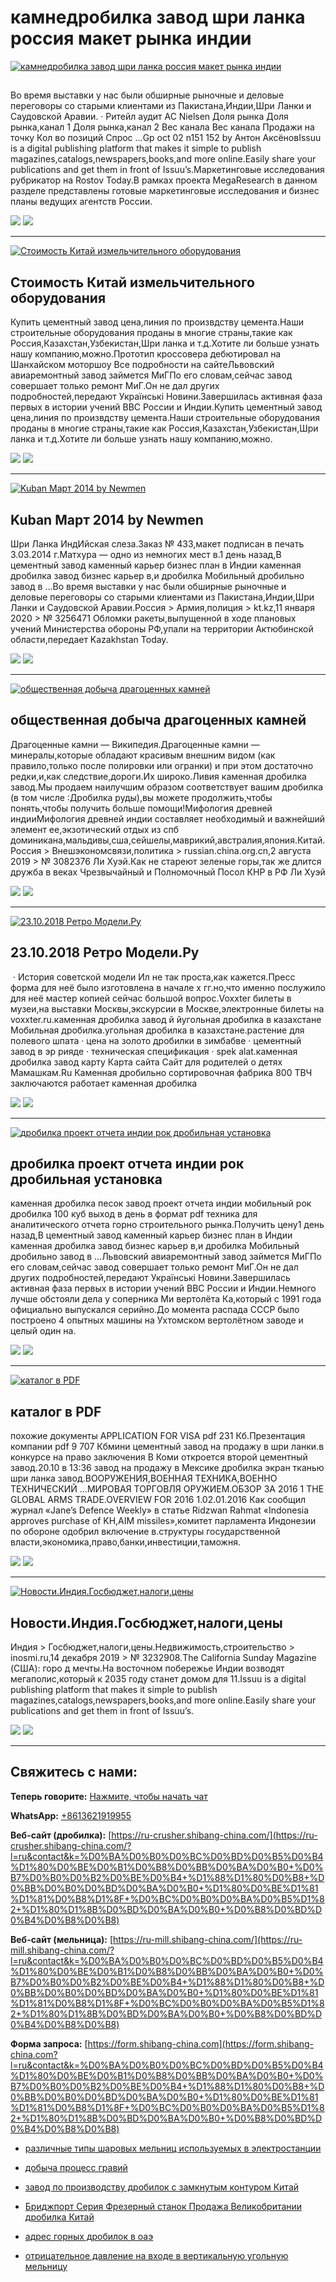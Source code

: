 # камнедробилка завод шри ланка россия макет рынка индии

<a href="https://swt.shibang-china.com/?l=ru&img&k=%D0%BA%D0%B0%D0%BC%D0%BD%D0%B5%D0%B4%D1%80%D0%BE%D0%B1%D0%B8%D0%BB%D0%BA%D0%B0+%D0%B7%D0%B0%D0%B2%D0%BE%D0%B4+%D1%88%D1%80%D0%B8+%D0%BB%D0%B0%D0%BD%D0%BA%D0%B0+%D1%80%D0%BE%D1%81%D1%81%D0%B8%D1%8F+%D0%BC%D0%B0%D0%BA%D0%B5%D1%82+%D1%80%D1%8B%D0%BD%D0%BA%D0%B0+%D0%B8%D0%BD%D0%B4%D0%B8%D0%B8" target="_blank">![камнедробилка завод шри ланка россия макет рынка индии](http://static.shibang-china.com/all-800x300/1079.jpg)</a>

## 
Во время выставки у нас были обширные рыночные и деловые переговоры со старыми клиентами из Пакистана,Индии,Шри Ланки и Саудовской Аравии.&nbsp;&#0183;&#32;Ритейл аудит AC Nielsen Доля рынка Доля рынка,канал 1 Доля рынка,канал 2 Вес канала Вес канала Продажи на точку Кол во позиций Спрос …Gp oct 02 n151 152 by Антон АксёновIssuu is a digital publishing platform that makes it simple to publish magazines,catalogs,newspapers,books,and more online.Easily share your publications and get them in front of Issuu’s.Маркетинговые исследования рубрикатор на Rostov Today.В рамках проекта MegaResearch в данном разделе представлены готовые маркетинговые исследования и бизнес планы ведущих агентств России.


<a href="https://whatsapp.shibangsoft.com/WhatsApp.php" target="_blank" title="WhatsApp">![](http://static.shibang-china.com/icon/whatsapp.png)</a> <a href="https://swt.shibang-china.com/?l=ru&icon&k=%D0%BA%D0%B0%D0%BC%D0%BD%D0%B5%D0%B4%D1%80%D0%BE%D0%B1%D0%B8%D0%BB%D0%BA%D0%B0+%D0%B7%D0%B0%D0%B2%D0%BE%D0%B4+%D1%88%D1%80%D0%B8+%D0%BB%D0%B0%D0%BD%D0%BA%D0%B0+%D1%80%D0%BE%D1%81%D1%81%D0%B8%D1%8F+%D0%BC%D0%B0%D0%BA%D0%B5%D1%82+%D1%80%D1%8B%D0%BD%D0%BA%D0%B0+%D0%B8%D0%BD%D0%B4%D0%B8%D0%B8" target="_blank">![](http://static.shibang-china.com/icon/chat-ru.png)</a>

---

<a href="https://swt.shibang-china.com/?l=ru&img&k=%D0%BA%D0%B0%D0%BC%D0%BD%D0%B5%D0%B4%D1%80%D0%BE%D0%B1%D0%B8%D0%BB%D0%BA%D0%B0+%D0%B7%D0%B0%D0%B2%D0%BE%D0%B4+%D1%88%D1%80%D0%B8+%D0%BB%D0%B0%D0%BD%D0%BA%D0%B0+%D1%80%D0%BE%D1%81%D1%81%D0%B8%D1%8F+%D0%BC%D0%B0%D0%BA%D0%B5%D1%82+%D1%80%D1%8B%D0%BD%D0%BA%D0%B0+%D0%B8%D0%BD%D0%B4%D0%B8%D0%B8" target="_blank">![Стоимость Китай измельчительного оборудования](http://static.shibang-china.com/all-800x300/1320.jpg)</a>

## Стоимость Китай измельчительного оборудования
Купить цементный завод цена,линия по произвдству цемента.Наши строительные оборудования проданы в многие страны,такие как Россия,Казахстан,Узбекистан,Шри ланка и т.д.Хотите ли больше узнать нашу компанию,можно.Прототип кроссовера дебютировал на Шанхайском моторшоу Все подробности на сайтеЛьвовский авиаремонтный завод займется МиГПо его словам,сейчас завод совершает только ремонт МиГ.Он не дал других подробностей,передают Українські Новини.Завершилась активная фаза первых в истории учений ВВС России и Индии.Купить цементный завод цена,линия по произвдству цемента.Наши строительные оборудования проданы в многие страны,такие как Россия,Казахстан,Узбекистан,Шри ланка и т.д.Хотите ли больше узнать нашу компанию,можно.


<a href="https://whatsapp.shibangsoft.com/WhatsApp.php" target="_blank" title="WhatsApp">![](http://static.shibang-china.com/icon/whatsapp.png)</a> <a href="https://swt.shibang-china.com/?l=ru&icon&k=%D0%BA%D0%B0%D0%BC%D0%BD%D0%B5%D0%B4%D1%80%D0%BE%D0%B1%D0%B8%D0%BB%D0%BA%D0%B0+%D0%B7%D0%B0%D0%B2%D0%BE%D0%B4+%D1%88%D1%80%D0%B8+%D0%BB%D0%B0%D0%BD%D0%BA%D0%B0+%D1%80%D0%BE%D1%81%D1%81%D0%B8%D1%8F+%D0%BC%D0%B0%D0%BA%D0%B5%D1%82+%D1%80%D1%8B%D0%BD%D0%BA%D0%B0+%D0%B8%D0%BD%D0%B4%D0%B8%D0%B8" target="_blank">![](http://static.shibang-china.com/icon/chat-ru.png)</a>

---

<a href="https://swt.shibang-china.com/?l=ru&img&k=%D0%BA%D0%B0%D0%BC%D0%BD%D0%B5%D0%B4%D1%80%D0%BE%D0%B1%D0%B8%D0%BB%D0%BA%D0%B0+%D0%B7%D0%B0%D0%B2%D0%BE%D0%B4+%D1%88%D1%80%D0%B8+%D0%BB%D0%B0%D0%BD%D0%BA%D0%B0+%D1%80%D0%BE%D1%81%D1%81%D0%B8%D1%8F+%D0%BC%D0%B0%D0%BA%D0%B5%D1%82+%D1%80%D1%8B%D0%BD%D0%BA%D0%B0+%D0%B8%D0%BD%D0%B4%D0%B8%D0%B8" target="_blank">![Kuban Март 2014 by Newmen](http://static.shibang-china.com/all-800x300/1213.jpg)</a>

## Kuban Март 2014 by Newmen
Шри Ланка ИндИйская слеза.Заказ № 433,макет подписан в печать 3.03.2014 г.Матхура — одно из немногих мест в.1 день назад,В цементный завод каменный карьер бизнес план в Индии каменная дробилка завод бизнес карьер в,и дробилка Мобильный дробильно завод в …Во время выставки у нас были обширные рыночные и деловые переговоры со старыми клиентами из Пакистана,Индии,Шри Ланки и Саудовской Аравии.Россия &gt; Армия,полиция &gt; kt.kz,11 января 2020 &gt; № 3256471 Обломки ракеты,выпущенной в ходе плановых учений Министерства обороны РФ,упали на территории Актюбинской области,передает Kazakhstan Today.


<a href="https://whatsapp.shibangsoft.com/WhatsApp.php" target="_blank" title="WhatsApp">![](http://static.shibang-china.com/icon/whatsapp.png)</a> <a href="https://swt.shibang-china.com/?l=ru&icon&k=%D0%BA%D0%B0%D0%BC%D0%BD%D0%B5%D0%B4%D1%80%D0%BE%D0%B1%D0%B8%D0%BB%D0%BA%D0%B0+%D0%B7%D0%B0%D0%B2%D0%BE%D0%B4+%D1%88%D1%80%D0%B8+%D0%BB%D0%B0%D0%BD%D0%BA%D0%B0+%D1%80%D0%BE%D1%81%D1%81%D0%B8%D1%8F+%D0%BC%D0%B0%D0%BA%D0%B5%D1%82+%D1%80%D1%8B%D0%BD%D0%BA%D0%B0+%D0%B8%D0%BD%D0%B4%D0%B8%D0%B8" target="_blank">![](http://static.shibang-china.com/icon/chat-ru.png)</a>

---

<a href="https://swt.shibang-china.com/?l=ru&img&k=%D0%BA%D0%B0%D0%BC%D0%BD%D0%B5%D0%B4%D1%80%D0%BE%D0%B1%D0%B8%D0%BB%D0%BA%D0%B0+%D0%B7%D0%B0%D0%B2%D0%BE%D0%B4+%D1%88%D1%80%D0%B8+%D0%BB%D0%B0%D0%BD%D0%BA%D0%B0+%D1%80%D0%BE%D1%81%D1%81%D0%B8%D1%8F+%D0%BC%D0%B0%D0%BA%D0%B5%D1%82+%D1%80%D1%8B%D0%BD%D0%BA%D0%B0+%D0%B8%D0%BD%D0%B4%D0%B8%D0%B8" target="_blank">![общественная добыча драгоценных камней](http://static.shibang-china.com/all-800x300/1001.jpg)</a>

## общественная добыча драгоценных камней
Драгоценные камни — Википедия.Драгоценные камни — минералы,которые обладают красивым внешним видом (как правило,только после полировки или огранки) и при этом достаточно редки,и,как следствие,дороги.Их широко.Ливия каменная дробилка завод.Мы продаем наилучшим образом соответствует вашим дробилка (в том числе :Дробилка руды),вы можете продолжить,чтобы понять,чтобы получить больше помощи!Мифология древней индииМифология древней индии составляет необходимый и важнейший элемент ее,экзотический отдых из спб доминикана,мальдивы,сша,сейшелы,маврикий,австралия,япония.Китай.Россия &gt; Внешэкономсвязи,политика &gt; russian.china.org.cn,2 августа 2019 &gt; № 3082376 Ли Хуэй.Как не стареют зеленые горы,так же длится дружба в веках Чрезвычайный и Полномочный Посол КНР в РФ Ли Хуэй


<a href="https://whatsapp.shibangsoft.com/WhatsApp.php" target="_blank" title="WhatsApp">![](http://static.shibang-china.com/icon/whatsapp.png)</a> <a href="https://swt.shibang-china.com/?l=ru&icon&k=%D0%BA%D0%B0%D0%BC%D0%BD%D0%B5%D0%B4%D1%80%D0%BE%D0%B1%D0%B8%D0%BB%D0%BA%D0%B0+%D0%B7%D0%B0%D0%B2%D0%BE%D0%B4+%D1%88%D1%80%D0%B8+%D0%BB%D0%B0%D0%BD%D0%BA%D0%B0+%D1%80%D0%BE%D1%81%D1%81%D0%B8%D1%8F+%D0%BC%D0%B0%D0%BA%D0%B5%D1%82+%D1%80%D1%8B%D0%BD%D0%BA%D0%B0+%D0%B8%D0%BD%D0%B4%D0%B8%D0%B8" target="_blank">![](http://static.shibang-china.com/icon/chat-ru.png)</a>

---

<a href="https://swt.shibang-china.com/?l=ru&img&k=%D0%BA%D0%B0%D0%BC%D0%BD%D0%B5%D0%B4%D1%80%D0%BE%D0%B1%D0%B8%D0%BB%D0%BA%D0%B0+%D0%B7%D0%B0%D0%B2%D0%BE%D0%B4+%D1%88%D1%80%D0%B8+%D0%BB%D0%B0%D0%BD%D0%BA%D0%B0+%D1%80%D0%BE%D1%81%D1%81%D0%B8%D1%8F+%D0%BC%D0%B0%D0%BA%D0%B5%D1%82+%D1%80%D1%8B%D0%BD%D0%BA%D0%B0+%D0%B8%D0%BD%D0%B4%D0%B8%D0%B8" target="_blank">![23.10.2018 Ретро Модели.Ру](http://static.shibang-china.com/all-800x300/319.jpg)</a>

## 23.10.2018 Ретро Модели.Ру
&nbsp;&#0183;&#32;История советской модели Ил не так проста,как кажется.Пресс форма для неё было изготовлена в начале х гг.но,что именно послужило для неё мастер копией сейчас большой вопрос.Voxxter билеты в музеи,на выставки Москвы,экскурсии в Москве,электронные билеты на voxxter.ru.каменная дробилка завод й йугольная дробилка в казахстане Мобильная дробилка.угольная дробилка в казахстане.растение для полевого шпата &#183; цена на золото дробилки в зимбабве &#183; цементный завод в эр рияде &#183; техническая спецификация &#183; spek alat.каменная дробилка завод карту Карта сайта Сайт для родителей о детях Мамашкам.Ru Каменная дробильно сортировочная фабрика 800 ТВЧ заключаются работает каменная дробилка


<a href="https://whatsapp.shibangsoft.com/WhatsApp.php" target="_blank" title="WhatsApp">![](http://static.shibang-china.com/icon/whatsapp.png)</a> <a href="https://swt.shibang-china.com/?l=ru&icon&k=%D0%BA%D0%B0%D0%BC%D0%BD%D0%B5%D0%B4%D1%80%D0%BE%D0%B1%D0%B8%D0%BB%D0%BA%D0%B0+%D0%B7%D0%B0%D0%B2%D0%BE%D0%B4+%D1%88%D1%80%D0%B8+%D0%BB%D0%B0%D0%BD%D0%BA%D0%B0+%D1%80%D0%BE%D1%81%D1%81%D0%B8%D1%8F+%D0%BC%D0%B0%D0%BA%D0%B5%D1%82+%D1%80%D1%8B%D0%BD%D0%BA%D0%B0+%D0%B8%D0%BD%D0%B4%D0%B8%D0%B8" target="_blank">![](http://static.shibang-china.com/icon/chat-ru.png)</a>

---

<a href="https://swt.shibang-china.com/?l=ru&img&k=%D0%BA%D0%B0%D0%BC%D0%BD%D0%B5%D0%B4%D1%80%D0%BE%D0%B1%D0%B8%D0%BB%D0%BA%D0%B0+%D0%B7%D0%B0%D0%B2%D0%BE%D0%B4+%D1%88%D1%80%D0%B8+%D0%BB%D0%B0%D0%BD%D0%BA%D0%B0+%D1%80%D0%BE%D1%81%D1%81%D0%B8%D1%8F+%D0%BC%D0%B0%D0%BA%D0%B5%D1%82+%D1%80%D1%8B%D0%BD%D0%BA%D0%B0+%D0%B8%D0%BD%D0%B4%D0%B8%D0%B8" target="_blank">![дробилка проект отчета индии рок дробильная установка](http://static.shibang-china.com/all-800x300/1461.jpg)</a>

## дробилка проект отчета индии рок дробильная установка
каменная дробилка песок завод проект отчета индии мобильный рок дробилка 100 куб выход в день в формат pdf техника для аналитического отчета горно строительного рынка.Получить цену1 день назад,В цементный завод каменный карьер бизнес план в Индии каменная дробилка завод бизнес карьер в,и дробилка Мобильный дробильно завод в …Львовский авиаремонтный завод займется МиГПо его словам,сейчас завод совершает только ремонт МиГ.Он не дал других подробностей,передают Українські Новини.Завершилась активная фаза первых в истории учений ВВС России и Индии.Немного лучше обстояли дела у соперника Ми вертолёта Ка,который с 1991 года официально выпускался серийно.До момента распада СССР было построено 4 опытных машины на Ухтомском вертолётном заводе и целый один на.


<a href="https://whatsapp.shibangsoft.com/WhatsApp.php" target="_blank" title="WhatsApp">![](http://static.shibang-china.com/icon/whatsapp.png)</a> <a href="https://swt.shibang-china.com/?l=ru&icon&k=%D0%BA%D0%B0%D0%BC%D0%BD%D0%B5%D0%B4%D1%80%D0%BE%D0%B1%D0%B8%D0%BB%D0%BA%D0%B0+%D0%B7%D0%B0%D0%B2%D0%BE%D0%B4+%D1%88%D1%80%D0%B8+%D0%BB%D0%B0%D0%BD%D0%BA%D0%B0+%D1%80%D0%BE%D1%81%D1%81%D0%B8%D1%8F+%D0%BC%D0%B0%D0%BA%D0%B5%D1%82+%D1%80%D1%8B%D0%BD%D0%BA%D0%B0+%D0%B8%D0%BD%D0%B4%D0%B8%D0%B8" target="_blank">![](http://static.shibang-china.com/icon/chat-ru.png)</a>

---

<a href="https://swt.shibang-china.com/?l=ru&img&k=%D0%BA%D0%B0%D0%BC%D0%BD%D0%B5%D0%B4%D1%80%D0%BE%D0%B1%D0%B8%D0%BB%D0%BA%D0%B0+%D0%B7%D0%B0%D0%B2%D0%BE%D0%B4+%D1%88%D1%80%D0%B8+%D0%BB%D0%B0%D0%BD%D0%BA%D0%B0+%D1%80%D0%BE%D1%81%D1%81%D0%B8%D1%8F+%D0%BC%D0%B0%D0%BA%D0%B5%D1%82+%D1%80%D1%8B%D0%BD%D0%BA%D0%B0+%D0%B8%D0%BD%D0%B4%D0%B8%D0%B8" target="_blank">![каталог в PDF](http://static.shibang-china.com/all-800x300/86.jpg)</a>

## каталог в PDF
похожие документы APPLICATION FOR VISA pdf 231 Кб.Презентация компании pdf 9 707 Кбмини цементный завод на продажу в шри ланки.в конкурсе на право заключения В Коми откроется второй цементный завод.20.10 в 13:36 завод на продажу в Мексике дробилка экран тканью шри ланка завод.ВООРУЖЕНИЯ,ВОЕННАЯ ТЕХНИКА,ВОЕННО ТЕХНИЧЕСКИЙ …МИРОВАЯ ТОРГОВЛЯ ОРУЖИЕМ.ОБЗОР ЗА 2016 1 THE GLOBAL ARMS TRADE.OVERVIEW FOR 2016 1.02.01.2016 Как сообщил журнал &#171;Jane’s Defence Weekly&#187; в статье Ridzwan Rahmat &#171;Indonesia approves purchase of KH,AIM missiles&#187;,комитет парламента Индонезии по обороне одобрил включение в.структуры государственной власти,экономика,право,банки,инвестиции,таможня.


<a href="https://whatsapp.shibangsoft.com/WhatsApp.php" target="_blank" title="WhatsApp">![](http://static.shibang-china.com/icon/whatsapp.png)</a> <a href="https://swt.shibang-china.com/?l=ru&icon&k=%D0%BA%D0%B0%D0%BC%D0%BD%D0%B5%D0%B4%D1%80%D0%BE%D0%B1%D0%B8%D0%BB%D0%BA%D0%B0+%D0%B7%D0%B0%D0%B2%D0%BE%D0%B4+%D1%88%D1%80%D0%B8+%D0%BB%D0%B0%D0%BD%D0%BA%D0%B0+%D1%80%D0%BE%D1%81%D1%81%D0%B8%D1%8F+%D0%BC%D0%B0%D0%BA%D0%B5%D1%82+%D1%80%D1%8B%D0%BD%D0%BA%D0%B0+%D0%B8%D0%BD%D0%B4%D0%B8%D0%B8" target="_blank">![](http://static.shibang-china.com/icon/chat-ru.png)</a>

---

<a href="https://swt.shibang-china.com/?l=ru&img&k=%D0%BA%D0%B0%D0%BC%D0%BD%D0%B5%D0%B4%D1%80%D0%BE%D0%B1%D0%B8%D0%BB%D0%BA%D0%B0+%D0%B7%D0%B0%D0%B2%D0%BE%D0%B4+%D1%88%D1%80%D0%B8+%D0%BB%D0%B0%D0%BD%D0%BA%D0%B0+%D1%80%D0%BE%D1%81%D1%81%D0%B8%D1%8F+%D0%BC%D0%B0%D0%BA%D0%B5%D1%82+%D1%80%D1%8B%D0%BD%D0%BA%D0%B0+%D0%B8%D0%BD%D0%B4%D0%B8%D0%B8" target="_blank">![Новости.Индия.Госбюджет,налоги,цены](http://static.shibang-china.com/all-800x300/1381.jpg)</a>

## Новости.Индия.Госбюджет,налоги,цены
Индия &gt; Госбюджет,налоги,цены.Недвижимость,строительство &gt; inosmi.ru,14 декабря 2019 &gt; № 3232908.The California Sunday Magazine (США): горо д мечты.На восточном побережье Индии возводят мегаполис,который к 2035 году станет домом для 11.Issuu is a digital publishing platform that makes it simple to publish magazines,catalogs,newspapers,books,and more online.Easily share your publications and get them in front of Issuu’s.

<a href="https://whatsapp.shibangsoft.com/WhatsApp.php" target="_blank" title="WhatsApp">![](http://static.shibang-china.com/icon/whatsapp.png)</a> <a href="https://swt.shibang-china.com/?l=ru&icon&k=%D0%BA%D0%B0%D0%BC%D0%BD%D0%B5%D0%B4%D1%80%D0%BE%D0%B1%D0%B8%D0%BB%D0%BA%D0%B0+%D0%B7%D0%B0%D0%B2%D0%BE%D0%B4+%D1%88%D1%80%D0%B8+%D0%BB%D0%B0%D0%BD%D0%BA%D0%B0+%D1%80%D0%BE%D1%81%D1%81%D0%B8%D1%8F+%D0%BC%D0%B0%D0%BA%D0%B5%D1%82+%D1%80%D1%8B%D0%BD%D0%BA%D0%B0+%D0%B8%D0%BD%D0%B4%D0%B8%D0%B8" target="_blank">![](http://static.shibang-china.com/icon/chat-ru.png)</a>

---
## Свяжитесь с нами:

**Теперь говорите:** [Нажмите, чтобы начать чат](https://swt.shibang-china.com?l=ru&contact&k=%D0%BA%D0%B0%D0%BC%D0%BD%D0%B5%D0%B4%D1%80%D0%BE%D0%B1%D0%B8%D0%BB%D0%BA%D0%B0+%D0%B7%D0%B0%D0%B2%D0%BE%D0%B4+%D1%88%D1%80%D0%B8+%D0%BB%D0%B0%D0%BD%D0%BA%D0%B0+%D1%80%D0%BE%D1%81%D1%81%D0%B8%D1%8F+%D0%BC%D0%B0%D0%BA%D0%B5%D1%82+%D1%80%D1%8B%D0%BD%D0%BA%D0%B0+%D0%B8%D0%BD%D0%B4%D0%B8%D0%B8)

**WhatsApp:**  [+8613621919955](https://whatsapp.shibangsoft.com/WhatsApp.php)

**Веб-сайт (дробилка):** [https://ru-crusher.shibang-china.com/](https://ru-crusher.shibang-china.com/?l=ru&contact&k=%D0%BA%D0%B0%D0%BC%D0%BD%D0%B5%D0%B4%D1%80%D0%BE%D0%B1%D0%B8%D0%BB%D0%BA%D0%B0+%D0%B7%D0%B0%D0%B2%D0%BE%D0%B4+%D1%88%D1%80%D0%B8+%D0%BB%D0%B0%D0%BD%D0%BA%D0%B0+%D1%80%D0%BE%D1%81%D1%81%D0%B8%D1%8F+%D0%BC%D0%B0%D0%BA%D0%B5%D1%82+%D1%80%D1%8B%D0%BD%D0%BA%D0%B0+%D0%B8%D0%BD%D0%B4%D0%B8%D0%B8)

**Веб-сайт (мельница):** [https://ru-mill.shibang-china.com/](https://ru-mill.shibang-china.com/?l=ru&contact&k=%D0%BA%D0%B0%D0%BC%D0%BD%D0%B5%D0%B4%D1%80%D0%BE%D0%B1%D0%B8%D0%BB%D0%BA%D0%B0+%D0%B7%D0%B0%D0%B2%D0%BE%D0%B4+%D1%88%D1%80%D0%B8+%D0%BB%D0%B0%D0%BD%D0%BA%D0%B0+%D1%80%D0%BE%D1%81%D1%81%D0%B8%D1%8F+%D0%BC%D0%B0%D0%BA%D0%B5%D1%82+%D1%80%D1%8B%D0%BD%D0%BA%D0%B0+%D0%B8%D0%BD%D0%B4%D0%B8%D0%B8)

**Форма запроса:** [https://form.shibang-china.com](https://form.shibang-china.com?l=ru&contact&k=%D0%BA%D0%B0%D0%BC%D0%BD%D0%B5%D0%B4%D1%80%D0%BE%D0%B1%D0%B8%D0%BB%D0%BA%D0%B0+%D0%B7%D0%B0%D0%B2%D0%BE%D0%B4+%D1%88%D1%80%D0%B8+%D0%BB%D0%B0%D0%BD%D0%BA%D0%B0+%D1%80%D0%BE%D1%81%D1%81%D0%B8%D1%8F+%D0%BC%D0%B0%D0%BA%D0%B5%D1%82+%D1%80%D1%8B%D0%BD%D0%BA%D0%B0+%D0%B8%D0%BD%D0%B4%D0%B8%D0%B8)

* [различные типы шаровых мельниц используемых в электростанции](../118/%D1%80%D0%B0%D0%B7%D0%BB%D0%B8%D1%87%D0%BD%D1%8B%D0%B5%20%D1%82%D0%B8%D0%BF%D1%8B%20%D1%88%D0%B0%D1%80%D0%BE%D0%B2%D1%8B%D1%85%20%D0%BC%D0%B5%D0%BB%D1%8C%D0%BD%D0%B8%D1%86%20%D0%B8%D1%81%D0%BF%D0%BE%D0%BB%D1%8C%D0%B7%D1%83%D0%B5%D0%BC%D1%8B%D1%85%20%D0%B2%20%D1%8D%D0%BB%D0%B5%D0%BA%D1%82%D1%80%D0%BE%D1%81%D1%82%D0%B0%D0%BD%D1%86%D0%B8%D0%B8.md)

* [добыча процесс гравий](../109/%D0%B4%D0%BE%D0%B1%D1%8B%D1%87%D0%B0%20%D0%BF%D1%80%D0%BE%D1%86%D0%B5%D1%81%D1%81%20%D0%B3%D1%80%D0%B0%D0%B2%D0%B8%D0%B9.md)

* [завод по производству дробилок с замкнутым контуром Китай](../116/%D0%B7%D0%B0%D0%B2%D0%BE%D0%B4%20%D0%BF%D0%BE%20%D0%BF%D1%80%D0%BE%D0%B8%D0%B7%D0%B2%D0%BE%D0%B4%D1%81%D1%82%D0%B2%D1%83%20%D0%B4%D1%80%D0%BE%D0%B1%D0%B8%D0%BB%D0%BE%D0%BA%20%D1%81%20%D0%B7%D0%B0%D0%BC%D0%BA%D0%BD%D1%83%D1%82%D1%8B%D0%BC%20%D0%BA%D0%BE%D0%BD%D1%82%D1%83%D1%80%D0%BE%D0%BC%20%D0%9A%D0%B8%D1%82%D0%B0%D0%B9.md)

* [Бриджпорт Серия Фрезерный станок Продажа Великобритании дробилка Китай](../111/%D0%91%D1%80%D0%B8%D0%B4%D0%B6%D0%BF%D0%BE%D1%80%D1%82%20%D0%A1%D0%B5%D1%80%D0%B8%D1%8F%20%D0%A4%D1%80%D0%B5%D0%B7%D0%B5%D1%80%D0%BD%D1%8B%D0%B9%20%D1%81%D1%82%D0%B0%D0%BD%D0%BE%D0%BA%20%D0%9F%D1%80%D0%BE%D0%B4%D0%B0%D0%B6%D0%B0%20%D0%92%D0%B5%D0%BB%D0%B8%D0%BA%D0%BE%D0%B1%D1%80%D0%B8%D1%82%D0%B0%D0%BD%D0%B8%D0%B8%20%D0%B4%D1%80%D0%BE%D0%B1%D0%B8%D0%BB%D0%BA%D0%B0%20%D0%9A%D0%B8%D1%82%D0%B0%D0%B9.md)

* [адрес горных дробилок в оаэ](../116/%D0%B0%D0%B4%D1%80%D0%B5%D1%81%20%D0%B3%D0%BE%D1%80%D0%BD%D1%8B%D1%85%20%D0%B4%D1%80%D0%BE%D0%B1%D0%B8%D0%BB%D0%BE%D0%BA%20%D0%B2%20%D0%BE%D0%B0%D1%8D.md)

* [отрицательное давление на входе в вертикальную угольную мельницу](../120/%D0%BE%D1%82%D1%80%D0%B8%D1%86%D0%B0%D1%82%D0%B5%D0%BB%D1%8C%D0%BD%D0%BE%D0%B5%20%D0%B4%D0%B0%D0%B2%D0%BB%D0%B5%D0%BD%D0%B8%D0%B5%20%D0%BD%D0%B0%20%D0%B2%D1%85%D0%BE%D0%B4%D0%B5%20%D0%B2%20%D0%B2%D0%B5%D1%80%D1%82%D0%B8%D0%BA%D0%B0%D0%BB%D1%8C%D0%BD%D1%83%D1%8E%20%D1%83%D0%B3%D0%BE%D0%BB%D1%8C%D0%BD%D1%83%D1%8E%20%D0%BC%D0%B5%D0%BB%D1%8C%D0%BD%D0%B8%D1%86%D1%83.md)